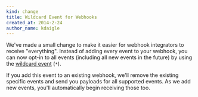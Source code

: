 ```yaml
---
kind: change
title: Wildcard Event for Webhooks
created_at: 2014-2-24
author_name: kdaigle
---
```


We've made a small change to make it easier for webhook integrators to receive "everything".
Instead of adding every event to your webhook, you can now opt-in to all events (including
all new events in the future) by using the [wildcard event](/webhooks/#wildcard-event) (`*`).

If you add this event to an existing webhook, we'll remove the existing specific events and
send you payloads for all supported events. As we add new events, you'll automatically
begin receiving those too.
